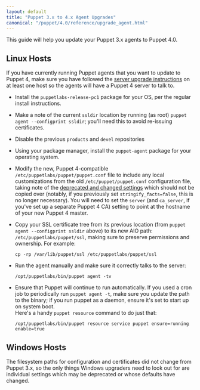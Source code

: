 ```yaml
---
layout: default
title: "Puppet 3.x to 4.x Agent Upgrades"
canonical: "/puppet/4.0/reference/upgrade_agent.html"
---
```


This guide will help you update your Puppet 3.x agents to Puppet 4.0.

## Linux Hosts

If you have currently running Puppet agents that you want to update to Puppet 4, make sure you have followed the [server 
upgrade instructions](server_upgrade.markdown) on at least one host so the agents will have a Puppet 4 server to talk to.

* Install the `puppetlabs-release-pc1` package for your OS, per the regular install instructions.
* Make a note of the current `ssldir` location by running (as root) `puppet agent --configprint ssldir`; you'll need   this to avoid re-issuing certificates.
* Disable the previous `products` and `devel` repositories
* Using your package manager, install the `puppet-agent` package for your operating system.
* Modify the new, Puppet 4-compatible `/etc/puppetlabs/puppet/puppet.conf` file to include any local customizations from 
  the old `/etc/puppet/puppet.conf` configuration file, taking note of the [deprecated and changed 
  settings](release_notes.html#break-changed-defaults-for-settings) which should not be copied over (notably, if you previously set 
  `stringify_facts=false`, this is no longer necessary).  You will need to set the `server` (and `ca_server`, if you've 
  set up a separate Puppet 4 CA) setting to point at the hostname of your new Puppet 4 master.
* Copy your SSL certificate tree from its previous location (from `puppet agent --configprint ssldir` above) to its new 
  AIO path: `/etc/puppetlabs/puppet/ssl`, making sure to preserve permissions and ownership. For example:

    `cp -rp /var/lib/puppet/ssl /etc/puppetlabs/puppet/ssl`

* Run the agent manually and make sure it correctly talks to the server:

    `/opt/puppetlabs/bin/puppet agent -tv`

* Ensure that Puppet will continue to run automatically. If you used a cron job to periodically run `puppet agent -t`, 
make sure you update the path to the binary; if you run puppet as a daemon, ensure it's set to start up on system boot.  
Here's a handy `puppet resource` command to do just that:

    `/opt/puppetlabs/bin/puppet resource service puppet ensure=running enable=true`

## Windows Hosts

The filesystem paths for configuration and certificates did not change from Puppet 3.x, so the only things Windows upgraders need to look out for are individual settings which may be deprecated or whose defaults have changed. 
